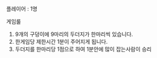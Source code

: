 플레이어 : 1명

게임룰

1. 9개의 구덩이에 9마리의 두더지가 한마리씩 있습니다.
2. 한게임당 제한시간 1분이 주어지게 됩니다.
3. 두더지를 한마리당 1점으로 하여 1분안에 많이 잡는사람이 승리
